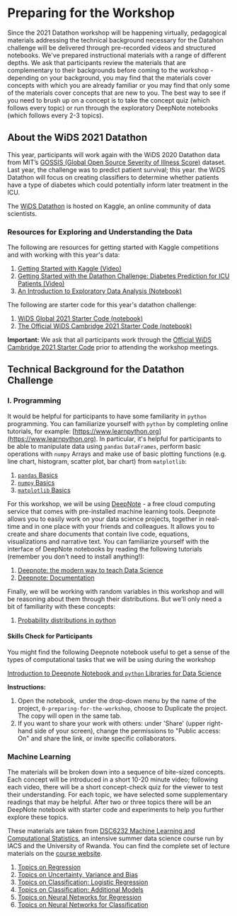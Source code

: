 # Preparing for the Workshop
Since the 2021 Datathon workshop will be happening virtually, pedagogical materials addressing the technical background necessary for the Datahon challenge will be delivered through pre-recorded videos and structured notebooks. We've prepared instructional materials with a range of different depths. We ask that participants review the materials that are complementary to their backgrounds before coming to the workshop - depending on your background, you may find that the materials cover concepts with which you are already familiar or you may find that only some of the materials cover concepts that are new to you. The best way to see if you need to brush up on a concept is to take the concept quiz (which follows every topic) or run through the exploratory DeepNote notebooks (which follows every 2-3 topics).

## About the WiDS 2021 Datathon
This year, participants will work again with the WiDS 2020 Datathon data from MIT’s [GOSSIS (Global Open Source Severity of Illness Score)](https://gossis.mit.edu) dataset. Last year, the challenge was to predict patient survival; this year. the WiDS Datathon will focus on creating classifiers to determine whether patients have a type of diabetes which could potentially inform later treatment in the ICU.

The [WiDS Datathon](https://www.kaggle.com/c/widsdatathon2021) is hosted on Kaggle, an online community of data scientists.

### Resources for Exploring and Understanding the Data
The following are resources for getting started with Kaggle competitions and with working with this year's data:

1. [Getting Started with Kaggle (Video)](https://www.youtube.com/watch?v=4e5bMzUAbDs)
2. [Getting Started with the Datathon Challenge: Diabetes Prediction for ICU Patients (Video)](https://www.youtube.com/watch?v=LuPcDGY3dPI)
3. [An Introduction to Exploratory Data Analysis (Notebook)](https://www.kaggle.com/yubiabia98/visualization-exploratory-data-analysis-light)

The following are starter code for this year's datathon challenge:
1. [WiDS Global 2021 Starter Code (notebook)](https://www.kaggle.com/usharengaraju/widsdatathon2021-catboost-starter)
2. [The Official WiDS Cambridge 2021 Starter Code (notebook)](https://deepnote.com/project/bb1228b2-8df8-4e09-b078-7b81911b3da5)

**Important:** We ask that all participants work through the [Official WiDS Cambridge 2021 Starter Code](https://deepnote.com/project/bb1228b2-8df8-4e09-b078-7b81911b3da5) prior to attending the workshop meetings.

## Technical Background for the Datathon Challenge

### I. Programming
It would be helpful for participants to have some familiarity in `python` programming. You can familiarize yourself with `python` by completing online tutorials, for example: [https://www.learnpython.org](https://www.learnpython.org). In particular, it's helpful for participants to be able to manipulate data using `pandas` `DataFrames`, perform basic operations with `numpy` Arrays and make use of basic plotting functions (e.g. line chart, histogram, scatter plot, bar chart) from `matplotlib`:
1. [`pandas` Basics](https://www.learnpython.org/en/Pandas_Basics)
2. [`numpy` Basics](https://cs231n.github.io/python-numpy-tutorial/)
3. [`matplotlib` Basics](https://www.datacamp.com/community/tutorials/matplotlib-tutorial-python)

For this workshop, we will be using [DeepNote](https://deepnote.com/) - a free cloud computing service that comes with pre-installed machine learning tools. Deepnote allows you to easily work on your data science projects, together in real-time and in one place with your friends and colleagues. It allows you to create and share documents that contain live code, equations, visualizations and narrative text. You can familiarize yourself with the interface of DeepNote notebooks by reading the following tutorials (remember you don't need to install anything!):

1. [Deepnote: the modern way to teach Data Science](https://medium.com/@robertlacok/deepnote-the-modern-way-to-teach-data-science-99998ce659a)
2. [Deepnote: Documentation](https://docs.deepnote.com/)

Finally, we will be working with random variables in this workshop and will be reasoning about them through their distributions. But we'll only need a bit of familiarity with these concepts:

1. [Probability distributions in python](https://www.datacamp.com/community/tutorials/probability-distributions-python)

#### Skills Check for Participants
You might find the following Deepnote notebook useful to get a sense of the types of computational tasks that we will be using during the workshop

[Introduction to Deepnote Notebook and `python` Libraries for Data Science](https://deepnote.com/project/92d5bb62-1707-4095-b837-794234097fd6)

**Instructions:** 
1. Open the notebook,  under the drop-down menu by the name of the project, `0-preparing-for-the-workshop`, choose to Duplicate the project. The copy will open in the same tab.
2. If you want to share your work with others: under 'Share' (upper right-hand side of your screen), change the permissions to "Public access: On" and share the link, or invite specific collaborators.

### Machine Learning
The materials will be broken down into
a sequence of bite-sized concepts. Each concept will be introduced in a short 10-20 minute video; following each video, there
will be a short concept-check quiz for the viewer to test their understanding. For each topic, we have selected some supplementary readings that may be helpful. After two or three topics there will be an DeepNote notebook with starter code and experiments to help you further explore these topics. 

These materials are taken from [DSC6232 Machine Learning and Computational Statistics](https://onefishy.github.io/Rwanda-Data-Science/), an intensive summer data science course run by IACS and the University of Rwanda. You can find the complete set of lecture materials on the [course website](https://onefishy.github.io/Rwanda-Data-Science/). 

1. [Topics on Regression](./regression.html)
2. [Topics on Uncertainty, Variance and Bias](./uncertainty.html)
3. [Topics on Classification: Logistic Regression](./logistic.html)
4. [Topics on Classification: Additional Models](./classifier.html)
5. [Topics on Neural Networks for Regression](./nn_regression.html)
6. [Topics on Neural Networks for Classification](./nn_classify.html)
